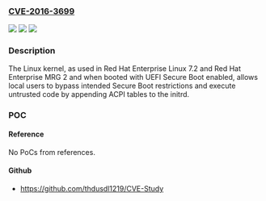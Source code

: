 ### [CVE-2016-3699](https://cve.mitre.org/cgi-bin/cvename.cgi?name=CVE-2016-3699)
![](https://img.shields.io/static/v1?label=Product&message=n%2Fa&color=blue)
![](https://img.shields.io/static/v1?label=Version&message=n%2Fa&color=blue)
![](https://img.shields.io/static/v1?label=Vulnerability&message=n%2Fa&color=brighgreen)

### Description

The Linux kernel, as used in Red Hat Enterprise Linux 7.2 and Red Hat Enterprise MRG 2 and when booted with UEFI Secure Boot enabled, allows local users to bypass intended Secure Boot restrictions and execute untrusted code by appending ACPI tables to the initrd.

### POC

#### Reference
No PoCs from references.

#### Github
- https://github.com/thdusdl1219/CVE-Study

